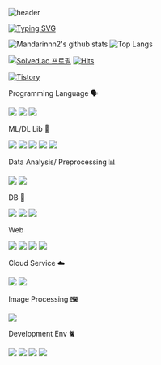 ![header](https://capsule-render.vercel.app/api?type=Waving&text=yeonsong's_GitHub💫)

[![Typing SVG](https://readme-typing-svg.demolab.com?font=Fira+Code&pause=1000&color=000001&width=435&lines=Hi!+I'm+Data+Analyst+;I'll+be+Data+Master+%F0%9F%92%AB)](https://git.io/typing-svg)

![Mandarinnn2's github stats](https://github-readme-stats.vercel.app/api?username=mandarinnn2&show_icons=true&theme=graywhite)
![Top Langs](https://github-readme-stats.vercel.app/api/top-langs/?username=mandarinnn2&layout=compact&theme=graywhite)
<br>
<!--[![Solved.ac프로필](http://mazassumnida.wtf/api/v2/generate_badge?boj=mandarinnn2)](https://solved.ac/mandarinnn2)-->
[![Solved.ac
프로필](http://mazassumnida.wtf/api/mini/generate_badge?boj=mandarinnn2)](https://solved.ac/mandarinnn2) [![Hits](https://hits.seeyoufarm.com/api/count/incr/badge.svg?url=https%3A%2F%2Fgithub.com%2Fmandarinnn2&count_bg=%2379C83D&title_bg=%23555555&icon=&icon_color=%23E7E7E7&title=hits&edge_flat=false)](https://hits.seeyoufarm.com)
<!--<img src="http://mazandi.herokuapp.com/api?handle={mandarinnn2}&theme=warm"/>-->

[![Tistory](https://github-readme-tistory-card.vercel.app/api/badge?name=angidgidtn&postId=default&theme=dark)](https://angidgidtn.tistory.com/)



<p>Programming Language 🗣️</p>
<div>
<img src="https://img.shields.io/badge/python-3776AB?style=flat-square&logo=python&logoColor=white">
<img src="https://img.shields.io/badge/Java-007396?style=flat-square&logo=Java&logoColor=white">
<img src="https://img.shields.io/badge/C-A8B9CC?style=flat-square&logo=C&logoColor=white">
</div>

<p>ML/DL Lib 🤖</p>
<div>
<img src="https://img.shields.io/badge/PyTorch-EE4C2C?style=flat-square&logo=PyTorch&logoColor=white">
<img src="https://img.shields.io/badge/TensorFlow-FF6F00?style=flat-square&logo=TensorFlow&logoColor=white">
<img src="https://img.shields.io/badge/scikitlearn-F7931E?style=flat-square&logo=scikitlearn&logoColor=white">
<img src="https://img.shields.io/badge/SciPy-8CAAE6?style=flat-square&logo=SciPy&logoColor=white">
<img src="https://img.shields.io/badge/keras-D00000?style=flat-square&logo=keras&logoColor=white">
</div>

<p>Data Analysis/ Preprocessing 📊</p>
<div>
<img src="https://img.shields.io/badge/NumPy-013243?style=flat-square&logo=NumPy&logoColor=white">
<img src="https://img.shields.io/badge/pandas-150458?style=flat-square&logo=pandas&logoColor=white">
</div>

<p>DB 💼</p>
<div>
<img src="https://img.shields.io/badge/MySQL-4479A1?style=flat-square&logo=MySQL&logoColor=white">
<img src="https://img.shields.io/badge/MongoDB-47A248?style=flat-square&logo=MongoDB&logoColor=white">
<img src="https://img.shields.io/badge/Oracle-F80000?style=flat-square&logo=Oracle&logoColor=white">
</div>


<p>Web</p>
<div>
<img src="https://img.shields.io/badge/Django-092E20?style=flat-square&logo=Django&logoColor=white">
<img src="https://img.shields.io/badge/HTML5-E34F26?style=flat-square&logo=HTML5&logoColor=white">
<img src="https://img.shields.io/badge/CSS3-1572B6?style=flat-square&logo=CSS3&logoColor=white">
<img src="https://img.shields.io/badge/JavaScript-F7DF1E?style=flat-square&logo=JavaScript&logoColor=white">
</div>


<p>Cloud Service ☁️</p>
<div>
<img src="https://img.shields.io/badge/Amazon%20EC2-FF9900?style=flat-square&logo=Amazon%20EC2&logoColor=white">
<img src="https://img.shields.io/badge/Amazon%20S3-569A31?style=flat-square&logo=Amazon%20S3&logoColor=white">
</div>


<p>Image Processing 🖼️</p>
<div>
<img src="https://img.shields.io/badge/OpenCV-5C3EE8?style=flat-square&logo=OpenCV&logoColor=white">
</div>


<p>Development Env 🐈</p>
<div>
<img src="https://img.shields.io/badge/github-181717?style=flat-square&logo=github&logoColor=white">
<img src="https://img.shields.io/badge/linux-FCC624?style=flat-square&logo=linux&logoColor=white">
<img src="https://img.shields.io/badge/Google Colab-F9AB00?style=flat-square&logo=Google Colab&logoColor=white">
<img src="https://img.shields.io/badge/Jupyter-F37626?style=flat-square&logo=Jupyterb&logoColor=white">
</div>


<!--
**mandarinnn2/mandarinnn2** is a ✨ _special_ ✨ repository because its `README.md` (this file) appears on your GitHub profile.

Here are some ideas to get you started:

- 🔭 I’m currently working on ...
- 🌱 I’m currently learning ...
- 👯 I’m looking to collaborate on ...
- 🤔 I’m looking for help with ...
- 💬 Ask me about ...
- 📫 How to reach me: ...
- 😄 Pronouns: ...
- ⚡ Fun fact: ...
-->
